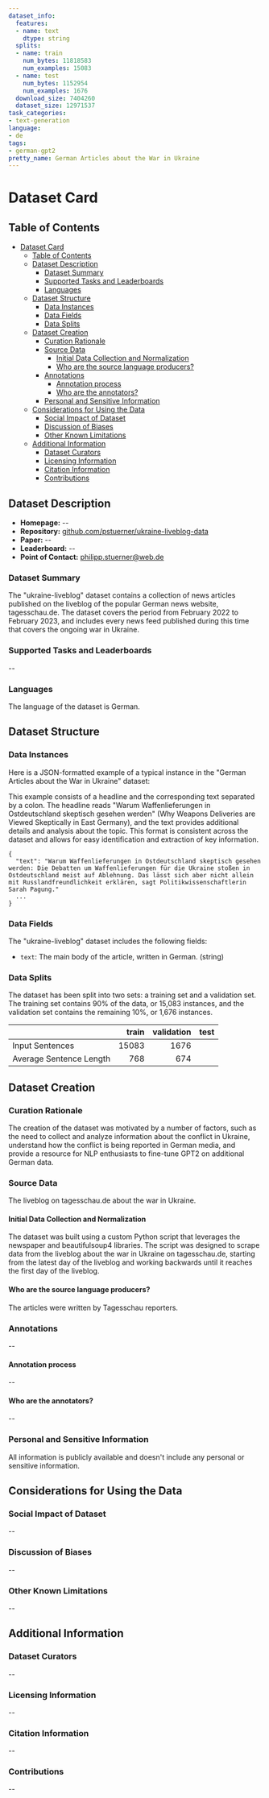 ```yaml
---
dataset_info:
  features:
  - name: text
    dtype: string
  splits:
  - name: train
    num_bytes: 11818583
    num_examples: 15083
  - name: test
    num_bytes: 1152954
    num_examples: 1676
  download_size: 7404260
  dataset_size: 12971537
task_categories:
- text-generation
language:
- de
tags:
- german-gpt2
pretty_name: German Articles about the War in Ukraine
---
```

# Dataset Card

## Table of Contents
- [Dataset Card](#dataset-card)
  - [Table of Contents](#table-of-contents)
  - [Dataset Description](#dataset-description)
    - [Dataset Summary](#dataset-summary)
    - [Supported Tasks and Leaderboards](#supported-tasks-and-leaderboards)
    - [Languages](#languages)
  - [Dataset Structure](#dataset-structure)
    - [Data Instances](#data-instances)
    - [Data Fields](#data-fields)
    - [Data Splits](#data-splits)
  - [Dataset Creation](#dataset-creation)
    - [Curation Rationale](#curation-rationale)
    - [Source Data](#source-data)
      - [Initial Data Collection and Normalization](#initial-data-collection-and-normalization)
      - [Who are the source language producers?](#who-are-the-source-language-producers)
    - [Annotations](#annotations)
      - [Annotation process](#annotation-process)
      - [Who are the annotators?](#who-are-the-annotators)
    - [Personal and Sensitive Information](#personal-and-sensitive-information)
  - [Considerations for Using the Data](#considerations-for-using-the-data)
    - [Social Impact of Dataset](#social-impact-of-dataset)
    - [Discussion of Biases](#discussion-of-biases)
    - [Other Known Limitations](#other-known-limitations)
  - [Additional Information](#additional-information)
    - [Dataset Curators](#dataset-curators)
    - [Licensing Information](#licensing-information)
    - [Citation Information](#citation-information)
    - [Contributions](#contributions)

## Dataset Description

- **Homepage:** --
- **Repository:** [github.com/pstuerner/ukraine-liveblog-data](https://github.com/pstuerner/ukraine-liveblog-data)
- **Paper:** --
- **Leaderboard:** --
- **Point of Contact:** philipp.stuerner@web.de

### Dataset Summary

The "ukraine-liveblog" dataset contains a collection of news articles published on the liveblog of the popular German news website, tagesschau.de. The dataset covers the period from February 2022 to February 2023, and includes every news feed published during this time that covers the ongoing war in Ukraine.

### Supported Tasks and Leaderboards

--

### Languages

The language of the dataset is German.

## Dataset Structure

### Data Instances

Here is a JSON-formatted example of a typical instance in the "German Articles about the War in Ukraine" dataset:

This example consists of a headline and the corresponding text separated by a colon. The headline reads "Warum Waffenlieferungen in Ostdeutschland skeptisch gesehen werden" (Why Weapons Deliveries are Viewed Skeptically in East Germany), and the text provides additional details and analysis about the topic. This format is consistent across the dataset and allows for easy identification and extraction of key information.

```
{
  "text": "Warum Waffenlieferungen in Ostdeutschland skeptisch gesehen werden: Die Debatten um Waffenlieferungen für die Ukraine stoßen in Ostdeutschland meist auf Ablehnung. Das lässt sich aber nicht allein mit Russlandfreundlichkeit erklären, sagt Politikwissenschaftlerin Sarah Pagung."
  ...
}
```

### Data Fields

The "ukraine-liveblog" dataset includes the following fields:

- `text`: The main body of the article, written in German. (string)

### Data Splits

The dataset has been split into two sets: a training set and a validation set. The training set contains 90% of the data, or 15,083 instances, and the validation set contains the remaining 10%, or 1,676 instances.

|                         | train | validation | test |
|-------------------------|------:|-----------:|-----:|
| Input Sentences         | 15083 | 1676       |      |
| Average Sentence Length | 768   | 674        |      |

## Dataset Creation

### Curation Rationale

The creation of the dataset was motivated by a number of factors, such as the need to collect and analyze information about the conflict in Ukraine, understand how the conflict is being reported in German media, and provide a resource for NLP enthusiasts to fine-tune GPT2 on additional German data.

### Source Data

The liveblog on tagesschau.de about the war in Ukraine.

#### Initial Data Collection and Normalization

The dataset was built using a custom Python script that leverages the newspaper and beautifulsoup4 libraries. The script was designed to scrape data from the liveblog about the war in Ukraine on tagesschau.de, starting from the latest day of the liveblog and working backwards until it reaches the first day of the liveblog.

#### Who are the source language producers?

The articles were written by Tagesschau reporters.

### Annotations

--

#### Annotation process

--

#### Who are the annotators?

--

### Personal and Sensitive Information

All information is publicly available and doesn't include any personal or sensitive information.

## Considerations for Using the Data

### Social Impact of Dataset

--

### Discussion of Biases

--

### Other Known Limitations

--

## Additional Information

### Dataset Curators

--

### Licensing Information

--

### Citation Information

--

### Contributions

--